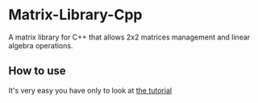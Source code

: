 # Matrix-Library-Cpp
A matrix library for C++ that allows 2x2 matrices management and linear algebra operations.

## How to use
It's very easy you have only to look at [the tutorial](matrixLib.cpp)

